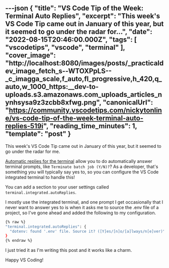 ---json
{
  "title": "VS Code Tip of the Week: Terminal Auto Replies",
  "excerpt": "This week's VS Code Tip came out in January of this year, but it seemed to go under the radar for...",
  "date": "2022-08-15T20:46:00.000Z",
  "tags": [
    "vscodetips",
    "vscode",
    "terminal"
  ],
  "cover_image": "http://localhost:8080/images/posts/_practicaldev_image_fetch_s--WTOXPpLS--_c_imagga_scale,f_auto,fl_progressive,h_420,q_auto,w_1000_https:__dev-to-uploads.s3.amazonaws.com_uploads_articles_nynhsysa9z3zcbb8xfwg.png",
  "canonicalUrl": "https://community.vscodetips.com/nickytonline/vs-code-tip-of-the-week-terminal-auto-replies-519i",
  "reading_time_minutes": 1,
  "template": "post"
}
---

This week's VS Code Tip came out in January of this year, but it seemed to go under the radar for me.

[Automatic replies for the terminal](https://code.visualstudio.com/updates/v1_64#_automatic-replies) allow you to do automatically answer terminal prompts, like `Terminate batch job (Y/N)?`? As a developer, that's something you will typically say yes to, so you can configure the VS Code integrated terminal to handle this!

You can add a section to your user settings called `terminal.integrated.autoReplies`.

I mostly use the integrated terminal, and one prompt I get occasionally that I never want to answer yes to is when it asks me to source the .env file of a project, so I've gone ahead and added the following to my configuration.

```bash
{% raw %}
"terminal.integrated.autoReplies": {
  "dotenv: found '.env' file. Source it? ([Y]es/[n]o/[a]lways/n[e]ver)": "e\r"
}
{% endraw %}
```

I just tried it as I'm writing this post and it works like a charm.

Happy VS Coding!
